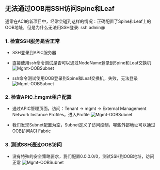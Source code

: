 ## 无法通过OOB用SSH访问Spine和Leaf

通常在ACI的新项目中，经常会碰到这样的情况：正确配置了Spine和Leaf上的OOB地址，但是为什么无法用SSH登录: ssh admin@<spine or leaf OOB address>

### 1. 检查SSH服务是否正常
+ SSH登录到APIC服务器
+ 直接使用ssh命令测试是否可以通过NodeName登录到Spine和Leaf交换机
![Mgmt-OOBSubnet](https://github.com/yazshen/cisco-aci-troubleshooting/blob/master/resource/Mgmt-OOBSubnet-01.png)

+ ssh命令测试使用OOB登录到Spine和Leaf交换机，失败，无法登录
![Mgmt-OOBSubnet](https://github.com/yazshen/cisco-aci-troubleshooting/blob/master/resource/Mgmt-OOBSubnet-02.png)

### 2. 检查APIC上mgmt租户配置
+ 通过APIC管理页面，访问：Tenant -> mgmt -> External Management Network Instance Profiles，进入Profile
![Mgmt-OOBSubnet](https://github.com/yazshen/cisco-aci-troubleshooting/blob/master/resource/Mgmt-OOBSubnet-03.png)

+ 我们发现Subnet配置为空，Subnet定义了访问控制，哪些外部地址可以通过OOB访问ACI Fabric

### 3. 测试SSH通过OOB访问
+ 没有特殊的安全策略要求，我们配置0.0.0.0/0，测试SSH到OOB地址，访问正常
![Mgmt-OOBSubnet](https://github.com/yazshen/cisco-aci-troubleshooting/blob/master/resource/Mgmt-OOBSubnet-04.png)
